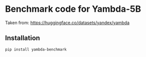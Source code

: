 # Benchmark code for Yambda-5B
Taken from: https://huggingface.co/datasets/yandex/yambda

## Installation
```bash
pip install yambda-benchmark
```
